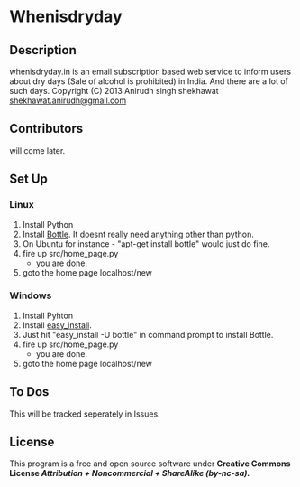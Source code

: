 # Whenisdryday

## Description
whenisdryday.in is an email subscription based web service to inform users 
about dry days (Sale of alcohol is prohibited) in India.
And there are a lot of such days.
Copyright (C) 2013  Anirudh singh shekhawat shekhawat.anirudh@gmail.com

## Contributors
will come later.

## Set Up
### Linux
1. Install Python
2. Install [Bottle](http://bottlepy.org). It doesnt really need anything other than python.
3. On Ubuntu for instance - "apt-get install bottle" would just do fine.
4. fire up src/home_page.py
	* you are done.
5. goto the home page localhost/new

### Windows
1. Install Pyhton
2. Install [easy_install](https://pypi.python.org/pypi/setuptools#windows).
3. Just hit "easy_install -U bottle" in command prompt to install Bottle.
4. fire up src/home_page.py
	* you are done.
5. goto the home page localhost/new

## To Dos
This will be tracked seperately in Issues.

## License
This program is a free and open source software under **Creative Commons License _Attribution + Noncommercial + ShareAlike (by-nc-sa)._**
